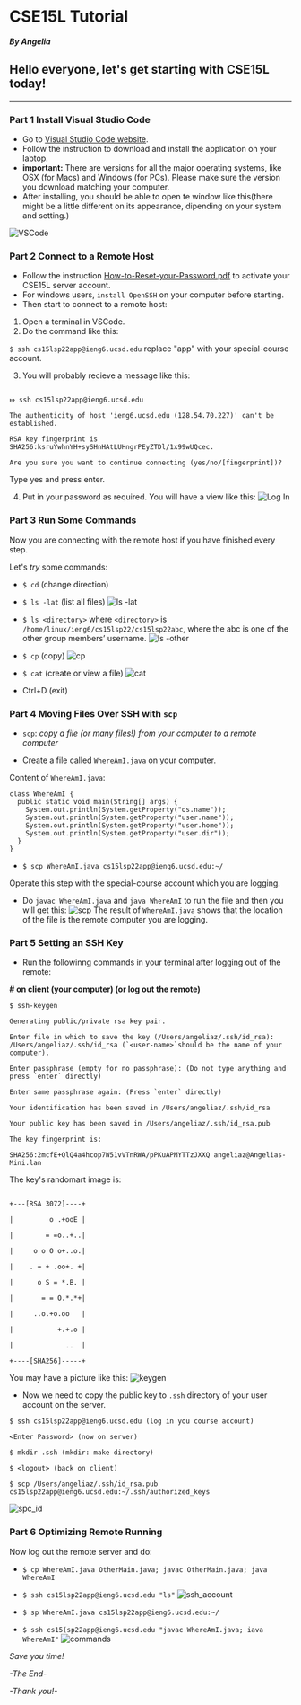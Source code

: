 # CSE15L Tutorial

***By Angelia***

## Hello everyone, let's get starting with CSE15L today!

***
### Part 1 Install Visual Studio Code

* Go to [Visual Studio Code website](https://code.visualstudio.com).
* Follow the instruction to download and install the application on your labtop.
* **important:** There are versions for all the major operating systems, like OSX (for Macs) and Windows (for PCs). Please make sure the version you download matching your computer.
* After installing, you should be able to open te window like this(there might be a little different on its appearance, dipending on your system and setting.)

![VSCode](VSCode.png)

### Part 2 Connect to a Remote Host

* Follow the instruction [How-to-Reset-your-Password.pdf](How-to-Reset-your-Password.pdf) to activate your CSE15L server account.
* For windows users, `install OpenSSH` on your computer before starting.
* Then start to connect to a remote host:
1. Open a terminal in VSCode.
2. Do the command like this:

`$ ssh cs15lsp22app@ieng6.ucsd.edu`
replace "app" with your special-course account.

3. You will probably recieve a message like this:

```

⤇ ssh cs15lsp22app@ieng6.ucsd.edu

The authenticity of host 'ieng6.ucsd.edu (128.54.70.227)' can't be established.

RSA key fingerprint is 
SHA256:ksruYwhnYH+sySHnHAtLUHngrPEyZTDl/1x99wUQcec.

Are you sure you want to continue connecting (yes/no/[fingerprint])?
```

Type yes and press enter.

4. Put in your password as required. You will have a view like this:
![Log In](LogIn.png)

### Part 3 Run Some Commands

Now you are connecting with the remote host if you have finished every step. 

Let's _try_ some commands:

* `$ cd` (change direction)

* `$ ls -lat` (list all files)
![ls -lat](ls-lat.png)

* `$ ls <directory>` where `<directory>` is `/home/linux/ieng6/cs15lsp22/cs15lsp22abc`, where the abc is one of the other group members’ username.
![ls -other](ls-other.png)

* `$ cp` (copy)
![cp](Command_cp.png)

* `$ cat` (create or view a file)
![cat](Command_cat.png)

* Ctrl+D (exit)

### Part 4 Moving Files Over SSH with `scp`
* `scp`: _copy a file (or many files!) from your computer to a remote computer_

* Create a file called `WhereAmI.java` on your computer.

Content of `WhereAmI.java`:
```
class WhereAmI {
  public static void main(String[] args) {
    System.out.println(System.getProperty("os.name"));
    System.out.println(System.getProperty("user.name"));
    System.out.println(System.getProperty("user.home"));
    System.out.println(System.getProperty("user.dir"));
  }
}
```
* `$ scp WhereAmI.java cs15lsp22app@ieng6.ucsd.edu:~/`

Operate this step with the special-course account which you are logging.

* Do `javac WhereAmI.java` and `java WhereAmI` to run the file and then you will get this:
![scp](Command_scp.png)
The result of `WhereAmI.java` shows that the location of the file is the remote computer you are logging.

### Part 5 Setting an SSH Key
* Run the followinng commands in your terminal after logging out of the remote:

**# on client (your computer) (or log out the remote)**

```
$ ssh-keygen

Generating public/private rsa key pair.

Enter file in which to save the key (/Users/angeliaz/.ssh/id_rsa): /Users/angeliaz/.ssh/id_rsa (`<user-name>`should be the name of your computer).

Enter passphrase (empty for no passphrase): (Do not type anything and press `enter` directly)

Enter same passphrase again: (Press `enter` directly)

Your identification has been saved in /Users/angeliaz/.ssh/id_rsa

Your public key has been saved in /Users/angeliaz/.ssh/id_rsa.pub

The key fingerprint is:

SHA256:2mcfE+QlQ4a4hcop7W51vVTnRWA/pPKuAPMYTTzJXXQ angeliaz@Angelias-Mini.lan
```

The key's randomart image is:

```

+---[RSA 3072]----+

|         o .+ooE |

|        = =o..+..|

|     o o O o+..o.|

|    . = + .oo+. +|

|      o S = *.B. |

|       = = O.*.*+|

|     ..o.+o.oo   |

|           +.+.o |

|             ..  |

+----[SHA256]-----+
```

You may have a picture like this:
![keygen](Command_ssh_keygen.png)

* Now we need to copy the public key to `.ssh` directory of your user account on the server.

```
$ ssh cs15lsp22app@ieng6.ucsd.edu (log in you course account)

<Enter Password> (now on server)

$ mkdir .ssh (mkdir: make directory)

$ <logout> (back on client)

$ scp /Users/angeliaz/.ssh/id_rsa.pub cs15lsp22app@ieng6.ucsd.edu:~/.ssh/authorized_keys
```

![spc_id](scp_id_rsa.png)


### Part 6 Optimizing Remote Running

Now log out the remote server and do:

* `$ cp WhereAmI.java OtherMain.java; javac OtherMain.java; java WhereAmI`

* `$ ssh cs15lsp22app@ieng6.ucsd.edu "ls"`
![ssh_account](Command_ssh_account_ls.png)

* `$ sp WhereAmI.java cs15lsp22app@ieng6.ucsd.edu:~/`

* `$ ssh cs15(sp22app@ieng6.ucsd.edu "javac WhereAmI.java; iava WhereAmI"`
![commands](multiple_commands.png)

_Save you time!_

_-The End-_

_-Thank you!-_